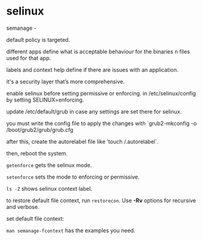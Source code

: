 # selinux

semanage - 

default policy is targeted. 

different apps define what is acceptable behaviour for the binaries n files used for that app. 

labels and context help define if there are issues with an application. 

it's a security layer that’s more comprehensive.  

enable selinux before setting permissive or enforcing. in /etc/selinux/config by setting SELINUX=enforcing. 

update /etc/default/grub in case any settings are set there for selinux. 

you must write the config file to apply the changes with `grub2-mkconfig -o /boot/grub2/grub/grub.cfg

after this, create the autorelabel file like ’touch /.autorelabel`. 

then, reboot the system. 

`getenforce` gets the selinux mode. 

`setenforce` sets the mode to enforcing or permissive. 

`ls -Z` shows selinux context label. 

to restore default file context, run `restorecon`. Use **-Rv** options for recursive and verbose. 

set default file context:

`man semanage-fcontext` has the examples you need. 










































